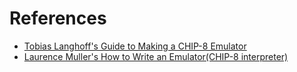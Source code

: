 # References
  - [Tobias Langhoff's Guide to Making a CHIP-8 Emulator](https://tobiasvl.github.io/blog/write-a-chip-8-emulator/)
  - [Laurence Muller's How to Write an Emulator(CHIP-8 interpreter)](https://multigesture.net/articles/how-to-write-an-emulator-chip-8-interpreter/)
